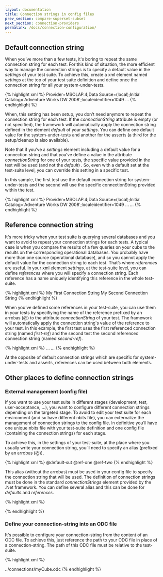 ```yaml
---
layout: documentation
title: Connection strings in config files
prev_section: compare-superset-subset
next_section: connection-providers
permalink: /docs/connection-configuration/
---
```

## Default connection string
When you’ve more than a few tests, it's boring to repeat the same connection string for each test. For this kind of situation, the more efficient way to manage the connection strings is to specify a default value in the *settings* of your test suite. To achieve this, create a xml element named *settings* at the top of your test suite definition and define once the connection string for all your system-under-tests.

{% highlight xml %}
<testSuite name="The Query TestSuite" xmlns="http://NBi/TestSuite">
	<settings>
		<default apply-to="system-under-test">
			<connectionString>Provider=MSOLAP.4;Data Source=(local);Initial Catalog='Adventure Works DW 2008';localeidentifier=1049</connectionString>
		</default>
	</settings>
	<test name="...">
		...
	</test>
</testSuite>
{% endhighlight %}

When, this setting has been setup, you don't need anymore to repeat the connection string for each test. If the *connectionString* attribute is empty (or not specified), the framework will automatically apply the connection string defined in the element *default* of your *settings*. You can define one default value for the system-under-tests and another for the asserts (a third for the setup/cleanup is also available).

Note that if you’ve a *settings* element including a default value for a connection string and that you’ve define a value in the attribute *connectionString* for one of your tests, the specific value provided in the test will be used (and not the *default*) . So, even with a default set at the test-suite level, you can override this setting in a specific test.

In this sample, the first test use the default connection string for system-under-tests and the second will use the specific connectionString provided within the test.

{% highlight xml %}
<testSuite name="The Query TestSuite" xmlns="http://NBi/TestSuite">
	<settings>
		<default apply-to="system-under-test">
			<connectionString>Provider=MSOLAP.4;Data Source=(local);Initial Catalog='Adventure Works DW 2008';localeidentifier=1049</connectionString>
		</default>
	</settings>
	<test name="'Reseller Order Count' by year before 2006 (csv) on 2008" uid="0001">
		<system-under-test>
			<execution>
				<query>
					...
				</query>
			</execution>
		</system-under-test>
		<assert>
			<equalTo>
				<resultSet file="ResellerOrderCountByYearBefore2006.csv"/>
			</equalTo>
		</assert>
	</test>
	<test name="'Reseller Order Count' by year before 2006 (csv) on 2012" uid="0001">
		<system-under-test>
			<execution>
				<query connectionString="Provider=MSOLAP.4;Data Source=(local);Initial Catalog='Adventure Works DW 2012';">
					...
				</query>
			</execution>
		</system-under-test>
		<assert>
			<equalTo>
				<resultSet file="ResellerOrderCountByYearBefore2006.csv"/>
			</equalTo>
		</assert>
	</test>
</testSuite>
{% endhighlight %}

## Reference connection string

It's more tricky when your test suite is querying several databases and you want to avoid to repeat your connection strings for each tests. A typical case is when you compare the results of a few queries on your cube to the results on the corresponding operational databases. You probably have more than one source (operational database), and so you cannot apply the default value for the connection string to each test. That’s where *references* are useful. In your xml element *settings*, at the test-suite level, you can define *references* where you will specify a connection string. Each reference has a name uniquely identifying this reference in the whole test-suite.

{% highlight xml %}
<settings>
	<reference name="first-ref">
		<connectionString>My First Connection String</connectionString>
	</reference>
	<reference name="second-ref">
		<connectionString>My Second Connection String</connectionString>
	</reference>
</settings>
{% endhighlight %}

When you’ve defined some references in your test-suite, you can use them in your tests by specifiying the name of the reference prefixed by an arrobas (@) to the attribute *connectionString* of your test. The framework will automatically apply the connection string's value of the reference to your test. In this example, the first test uses the first referenced connection string (named *first-ref*) and the second test the second referenced connection string (named *second-ref*).

{% highlight xml %}
<test name="'Reseller Order Count' by year before 2006 (csv) on 2008" uid="0001">
	<system-under-test>
		<execution>
			<query connectionString="@first-ref">
				...
			</query>
		</execution>
	</system-under-test>
	<assert>
		<equalTo>
			<resultSet file="ResellerOrderCountByYearBefore2006.csv"/>
		</equalTo>
	</assert>
</test>
<test name="'Reseller Order Count' by year before 2006 (csv) on 2012" uid="0001">
	<system-under-test>
		<execution>
			<query connectionString="@second-ref">
				...
			</query>
		</execution>
	</system-under-test>
	<assert>
		<equalTo>
			<resultSet file="ResellerOrderCountByYearBefore2006.csv"/>
		</equalTo>
	</assert>
</test>
{% endhighlight %}

At the opposite of default connection strings which are specific for system-under-tests and asserts, references can be used between both elements.

## Other places to define connection strings

### External management (config file)

If you want to use your test suite in different stages (development, test, user-acceptance, …), you want to configure different connection strings depending on the targeted stage.  To avoid to edit your test suite for each environment (and so have different nbits file), you can externalize the management of connection strings to the config file. In definitive you’ll have one unique nbits file with your test-suite definition and one config file (containing the connection strings) for each stage.

To achieve this, in the settings of your test-suite, at the place where you usually write your connection string, you’ll need to specify an alias (prefixed by an arrobas (@)).

{% highlight xml %}
<settings>
	<default apply-to="system-under-test">
		<connectionString>@default-sut</connectionString>
	</default>
	<reference name="first-ref">
		<connectionString>@ref-one</connectionString>
	</reference>
	<reference name="second-ref">
		<connectionString>@ref-two</connectionString>
	</reference>
</settings>
{% endhighlight %}

This alias (without the arrobas) must be used in your config file to specify the connection string that will be used. The definition of connection strings must be done in the standard *connectionStrings* element provided by the .Net framework. You can define several alias and this can be done for *defaults* and *references*.

{% highlight xml %}
<?xml version="1.0" encoding="utf-8" ?>
<configuration>
  <configSections>
    <section name="nbi" type="NBi.NUnit.Runtime.NBiSection, NBi.NUnit.Runtime"/>
  </configSections>
  <nbi testSuite="SubDirectory\myTestSuite.nbits"/>
  <connectionStrings>
    <clear />
    <add name="def-sut"
      connectionString="..." />
    <add name="ref-one"
      connectionString="..." />
    <add name="ref-two"
      connectionString="..." />
  </connectionStrings>
</configuration>
{% endhighlight %}

### Define your connection-string into an ODC file

It's possible to configure your connection-string from the content of an ODC file. To achieve this, just reference the path to your ODC file in place of a connection-string. The path of this ODC file must be relative to the test-suite.

{% highlight xml %}
<?xml version="1.0" encoding="utf-8" ?>
<settings>
	<default apply-to="system-under-test">
		<connectionString>../connections/myCube.odc</connectionString>
	</default>
</settings>
{% endhighlight %}
